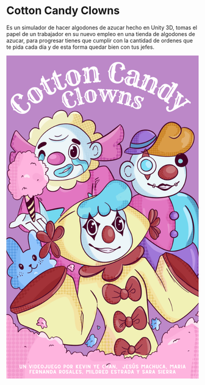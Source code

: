 
# Cotton Candy Clowns

Es un simulador de hacer algodones de azucar hecho en Unity 3D, tomas el papel de un trabajador en su nuevo empleo en una tienda de algodones de azucar, para progresar tienes que cumplir con la cantidad de ordenes que te pida cada día y de esta forma quedar bien con tus jefes.



![Poster Creado por Mildred Estrada](Assets/Cotton_Candy_Clowns_Poster.png)
